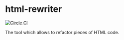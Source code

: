 # html-rewriter

[![Circle CI](https://circleci.com/gh/b1ff/html-rewriter.svg?style=svg)](https://circleci.com/gh/b1ff/html-rewriter)

The tool which allows to refactor pieces of HTML code. 
